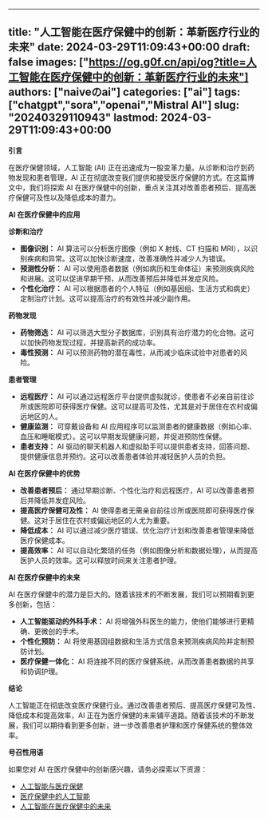 
---
title: "人工智能在医疗保健中的创新：革新医疗行业的未来"
date: 2024-03-29T11:09:43+00:00
draft: false
images: ["https://og.g0f.cn/api/og?title=人工智能在医疗保健中的创新：革新医疗行业的未来"]
authors: ["naiveのai"]
categories: ["ai"]
tags: ["chatgpt","sora","openai","Mistral AI"]
slug: "20240329110943"
lastmod: 2024-03-29T11:09:43+00:00
---
**引言**

在医疗保健领域，人工智能 (AI) 正在迅速成为一股变革力量。从诊断和治疗到药物发现和患者管理，AI 正在彻底改变我们提供和接受医疗保健的方式。在这篇博文中，我们将探索 AI 在医疗保健中的创新，重点关注其对改善患者预后、提高医疗保健可及性以及降低成本的潜力。

**AI 在医疗保健中的应用**

**诊断和治疗**

* **图像识别：** AI 算法可以分析医疗图像（例如 X 射线、CT 扫描和 MRI），以识别疾病和异常。这可以加快诊断速度，改善准确性并减少人为错误。
* **预测性分析：** AI 可以使用患者数据（例如病历和生命体征）来预测疾病风险和进展。这可以促进早期干预，从而改善预后并降低并发症风险。
* **个性化治疗：** AI 可以根据患者的个人特征（例如基因组、生活方式和病史）定制治疗计划。这可以提高治疗的有效性并减少副作用。

**药物发现**

* **药物筛选：** AI 可以筛选大型分子数据库，识别具有治疗潜力的化合物。这可以加快药物发现过程，并提高新药的成功率。
* **毒性预测：** AI 可以预测药物的潜在毒性，从而减少临床试验中对患者的风险。

**患者管理**

* **远程医疗：** AI 可以通过远程医疗平台提供虚拟就诊，使患者不必亲自前往诊所或医院即可获得医疗保健。这可以提高可及性，尤其是对于居住在农村或偏远地区的人。
* **健康监测：** 可穿戴设备和 AI 应用程序可以监测患者的健康数据（例如心率、血压和睡眠模式）。这可以早期发现健康问题，并促进预防性保健。
* **患者支持：** AI 驱动的聊天机器人和虚拟助手可以提供患者支持，回答问题、提供健康信息并预约。这可以改善患者体验并减轻医护人员的负担。

**AI 在医疗保健中的优势**

* **改善患者预后：** 通过早期诊断、个性化治疗和远程医疗，AI 可以改善患者预后并降低并发症风险。
* **提高医疗保健可及性：** AI 使得患者无需亲自前往诊所或医院即可获得医疗保健。这对于居住在农村或偏远地区的人尤为重要。
* **降低成本：** AI 可以通过减少医疗错误、优化治疗计划和改善患者管理来降低医疗保健成本。
* **提高效率：** AI 可以自动化繁琐的任务（例如图像分析和数据处理），从而提高医护人员的效率。这可以释放时间来关注患者护理。

**AI 在医疗保健中的未来**

AI 在医疗保健中的潜力是巨大的。随着该技术的不断发展，我们可以预期看到更多创新，包括：

* **人工智能驱动的外科手术：** AI 将增强外科医生的能力，使他们能够进行更精确、更微创的手术。
* **个性化预防：** AI 将使用基因组数据和生活方式信息来预测疾病风险并定制预防计划。
* **医疗保健一体化：** AI 将连接不同的医疗保健系统，从而改善患者数据的共享和协调护理。

**结论**

人工智能正在彻底改变医疗保健行业。通过改善患者预后、提高医疗保健可及性、降低成本和提高效率，AI 正在为医疗保健的未来铺平道路。随着该技术的不断发展，我们可以期待看到更多创新，进一步改善患者护理和医疗保健系统的整体效率。

**号召性用语**

如果您对 AI 在医疗保健中的创新感兴趣，请务必探索以下资源：

* [人工智能与医疗保健](https://www.who.int/news-room/fact-sheets/detail/artificial-intelligence-for-health)
* [医疗保健中的人工智能](https://www.mckinsey.com/industries/healthcare-systems-and-services/our-insights/artificial-intelligence-in-healthcare)
* [人工智能在医疗保健中的未来](https://www.weforum.org/agenda/2020/01/the-future-of-artificial-intelligence-in-healthcare/)